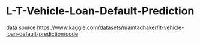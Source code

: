 # L-T-Vehicle-Loan-Default-Prediction

data source https://www.kaggle.com/datasets/mamtadhaker/lt-vehicle-loan-default-prediction/code